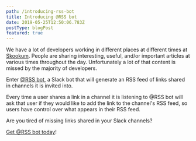 ```yaml
---
path: /introducing-rss-bot
title: Introducing @RSS bot
date: 2019-05-25T12:50:06.783Z
postType: blogPost
featured: true
---
```

We have a lot of developers working in different places at different times at [Skookum](https://skookum.com/). People are sharing interesting, useful, and/or important articles at various times throughout the day. Unfortunately a lot of that content is missed by the majority of developers.

Enter [@RSS bot](https://www.rssbot.app/), a Slack bot that will generate an RSS feed of links shared in channels it is invited into.

Every time a user shares a link in a channel it is listening to @RSS bot will ask that user if they would like to add the link to the channel's RSS feed, so users have control over what appears in their RSS feed.

Are you tired of missing links shared in your Slack channels?

[Get @RSS bot today](https://www.rssbot.app/)!
